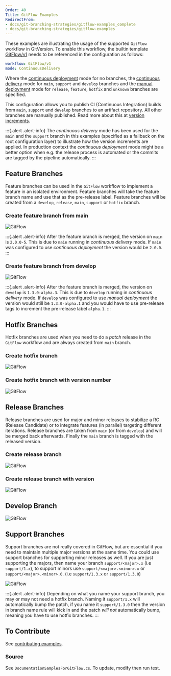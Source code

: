 ```yaml
---
Order: 40
Title: GitFlow Examples
RedirectFrom:
- docs/git-branching-strategies/gitflow-examples_complete
- docs/git-branching-strategies/gitflow-examples
---
```


These examples are illustrating the usage of the supported `GitFlow` workflow
in GitVersion. To enable this workflow, the builtin template
[GitFlow/v1](/docs/workflows/GitFlow/v1.json) needs to be referenced in the
configuration as follows:
```yaml
workflow: GitFlow/v1
mode: ContinuousDelivery
```

Where
the [continuous deployment][continuous-deployment] mode for no branches,
the [continuous delivery][continuous-delivery] mode for
`main`, `support` and `develop` branches and
the [manual deployment][manual-deployment] mode
for `release`, `feature`, `hotfix` and `unknown` branches are specified.

This configuration allows you to publish CI (Continuous Integration) builds
from `main`, `support` and `develop` branches to an artifact repository.
All other branches are manually published. Read more about this at
[version increments](/docs/reference/version-increments).

:::{.alert .alert-info}
The _continuous delivery_ mode has been used for the `main` and the
`support` branch in this examples (specified as a fallback on the root
configuration layer) to illustrate how the version increments are applied.
In production context the _continuous deployment_ mode might be a better
option when e.g. the release process is automated or the commits are tagged
by the pipeline automatically.
:::

## Feature Branches

Feature branches can be used in the `GitFlow` workflow to implement a
feature in an isolated environment. Feature branches will take the feature
branch name and use that as the pre-release label. Feature branches will be
created from a `develop`, `release`, `main`, `support` or `hotfix` branch.

### Create feature branch from main

![GitFlow](/docs/img/DocumentationSamplesForGitFlow\_FeatureFromMainBranch.png)

:::{.alert .alert-info}
After the feature branch is merged, the version on `main` is `2.0.0-5`.
This is due to `main` running in _continuous delivery_ mode. If `main` was
configured to use _continuous deployment_ the version would be `2.0.0`.
:::

### Create feature branch from develop

![GitFlow](/docs/img/DocumentationSamplesForGitFlow\_FeatureFromDevelopBranch.png)

:::{.alert .alert-info}
After the feature branch is merged, the version on `develop` is
`1.3.0-alpha.3`. This is due to `develop` running in _continuous delivery_
mode. If `develop` was configured to use _manual deployment_ the version
would still be `1.3.0-alpha.1` and you would have to use pre-release tags
to increment the pre-release label `alpha.1`.
:::

## Hotfix Branches

Hotfix branches are used when you need to do a _patch_ release in the
`GitFlow` workflow and are always created from `main` branch.

### Create hotfix branch

![GitFlow](/docs/img/DocumentationSamplesForGitFlow\_HotfixBranch.png)

### Create hotfix branch with version number

![GitFlow](/docs/img/DocumentationSamplesForGitFlow\_VersionedHotfixBranch.png)

## Release Branches

Release branches are used for major and minor releases to stabilize a RC 
(Release Candidate) or to integrate features (in parallel) targeting different
iterations. Release branches are taken from `main` (or from `develop`) and will
be merged back afterwards. Finally the `main` branch is tagged with the
released version.

### Create release branch

![GitFlow](/docs/img/DocumentationSamplesForGitFlow\_ReleaseBranch.png)

### Create release branch with version

![GitFlow](/docs/img/DocumentationSamplesForGitFlow\_VersionedReleaseBranch.png)

## Develop Branch

![GitFlow](/docs/img/DocumentationSamplesForGitFlow\_DevelopBranch.png)

## Support Branches

Support branches are not really covered in GitFlow, but are essential if you
need to maintain multiple major versions at the same time. You could use support
branches for supporting minor releases as well. If you are just supporting the
majors, then name your branch `support/<major>.x` (i.e `support/1.x`), to
support minors use `support/<major>.<minor>.x` or `support/<major>.<minor>.0`.
(i.e `support/1.3.x` or `support/1.3.0`)

![GitFlow](/docs/img/DocumentationSamplesForGitFlow\_SupportBranch.png)

:::{.alert .alert-info}
Depending on what you name your support branch, you may or may not need a
hotfix branch. Naming it `support/1.x` will automatically bump the patch,
if you name it `support/1.3.0` then the version in branch name rule will
kick in and the patch _will not_ automatically bump, meaning you have to
use hotfix branches.
:::

## To Contribute

See [contributing examples](/docs/learn/branching-strategies/contribute-examples).

### Source

See `DocumentationSamplesForGitFlow.cs`. To update, modify then run test.

[continuous-deployment]: /docs/reference/modes/continuous-deployment
[continuous-delivery]: /docs/reference/modes/continuous-delivery
[manual-deployment]: /docs/reference/modes/manual-deployment

